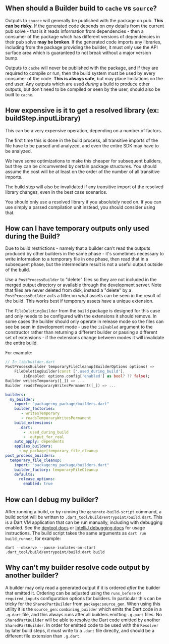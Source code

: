 ## When should a Builder build to `cache` vs `source`?

Outputs to `source` will generally be published with the package on pub. **This
can be risky.** If the generated code depends on _any_ details from the current
pub solve - that is it reads information from dependencies - then a consumer of
the package which has different versions of dependencies in their pub solve
**may be broken**. If the generated code imports any libraries, including from
the package providing the builder, it must only use the API surface area which
is guaranteed to not break without a major version bump.

Outputs to `cache` will never be published with the package, and if they are
required to compile or run, then the build system must be used by every consumer
of the code. **This is always safe**, but may place limitations on the end user.
Any outputs which are used _during_ a build to produce other outputs, but don't
need to be compiled or seen by the user, should also be built to `cache`.

## How expensive is it to get a resolved library (ex: buildStep.inputLibrary)

This can be a very expensive operation, depending on a number of factors.

The first time this is done in the build process, all transitive imports of the
file have to be parsed and analyzed, and even the entire SDK may have to be
analyzed.

We have some optimizations to make this cheaper for subsequent builders, but
they can be circumvented by certain package structures. You should assume the
cost will be at least on the order of the number of all transitive imports.

The build step will also be invalidated if any transitive import of the resolved
library changes, even in the best case scenarios.

You should only use a resolved library if you absolutely need on. If you can
use simply a parsed compilation unit instead, you should consider using that.

## How can I have temporary outputs only used during the Build?

Due to build restrictions - namely that a builder can't read the outputs
produced by other builders in the same phase - it's sometimes necessary to write
information to a temporary file in one phase, then read that in a subsequent
phase, but the intermediate result is not a useful output outside of the build.

Use a `PostProcessBuilder` to "delete" files so they are not included in the
merged output directory or available through the development server. Note that
files are never deleted from disk, instead a "delete" by a `PostProcessBuilder`
acts a filter on what assets can be seen in the result of the build. This works
best if temporary assets have a unique extension.

The `FileDeletingBuilder` from the `build` package is designed for this case and
only needs to be configured with the extensions it should remove. In some cases
the builder should only operate in release mode so the files can see be seen in
development mode - use the `isEnabled` argument to the constructor rather than
returning a different builder or passing a different set of extensions - if the
extensions change between modes it will invalidate the entire build.

For example:

```dart
// In lib/builder.dart
PostProcessBuilder temporaryFileCleanup(BuilderOptions options) =>
    FileDeletingBuilder(const ['.used_during_build'],
        isEnabled: options.config['enabled'] as bool? ?? false);
Builder writesTemporary([_]) => ...
Builder readsTemporaryWritesPermanent([_]) => ...
```

```yaml
builders:
  my_builder:
    import: "package:my_package/builders.dart"
    builder_factories:
       - writesTemporary
       - readsTemporaryWritesPermanent
    build_extensions:
      .dart:
        - .used_during_build
        - .output_for_real
    auto_apply: dependents
    applies_builders:
      - my_package|temporary_file_cleanup
post_process_builders:
  temporary_file_cleanup:
    import: "package:my_package/builders.dart"
    builder_factory: temporaryFileCleanup
    defaults:
      release_options:
        enabled: true
```

## How can I debug my builder?

After running a build, or by running the `generate-build-script` command, a
build script will be written to `.dart_tool/build/entrypoint/build.dart`. This
is a Dart VM application that can be run manually, including with debugging
enabled. See the [devtool docs][] or [IntelliJ debugging docs][]
for usage instructions. The build script takes the same arguments as `dart run
build_runner`, for example:

`dart --observe --pause-isolates-on-start .dart_tool/build/entrypoint/build.dart
build`

[devtool docs]:https://dart.dev/tools/dart-devtools
[IntelliJ debugging docs]:https://www.jetbrains.com/help/idea/dart.html#dart_run_debug_command_line_application

## Why can't my builder resolve code output by another builder?

A builder may only read a generated output if it is ordered _after_ the builder
that emitted it. Ordering can be adjusted using the `runs_before` or
`required_inputs` configuration options for builders. In particular this can be
tricky for the `SharedPartBuilder` from `package:source_gen`. When using this
utility it is the `source_gen:combining_builder` which emits the Dart code in a
`.g.dart` file, and this always runs after all builders emitting `.g.part`
files. No `SharedPartBuilder` will be able to resolve the Dart code emitted by
another `SharedPartBuilder`. In order for emitted code to be used with the
`Resolver` by later build steps, it must write to a `.dart` file directly, and
should be a different file extension than `.g.dart`.
